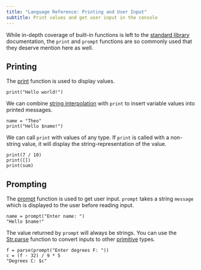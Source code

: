 ```yaml
---
title: "Language Reference: Printing and User Input"
subtitle: Print values and get user input in the console
---
```


While in-depth coverage of built-in functions is left to the
[standard library](/stdlib) documentation, the `print` and `prompt` functions
are so commonly used that they deserve mention here as well.

## Printing

The [print](/stdlib/Console#print) function is used to display values.

```ptls
print("Hello world!")
```

We can combine [string interpolation](/stdlib/strings#interpolation) with
`print` to insert variable values into printed messages.

```ptls
name = "Theo"
print("Hello $name!")
```

We can call `print` with values of any type. If `print` is called with a
non-string value, it will display the string-representation of the value.

```ptls
print(7 / 10)
print([])
print(sum)
```

## Prompting

The [prompt](/stdlib/Console#prompt) function is used to get user input.
`prompt` takes a string `message` which is displayed to the user before reading
input.

```ptls --input Theo
name = prompt("Enter name: ")
"Hello $name!"
```

The value returned by `prompt` will always be strings. You can use the
[Str.parse](/stdlib/Str#parse) function to convert inputs to other
[primitive](/language/misc#primitives) types.

```ptls --input 77
f = parse(prompt("Enter degrees F: "))
c = (f - 32) / 9 * 5
"Degrees C: $c"
```
